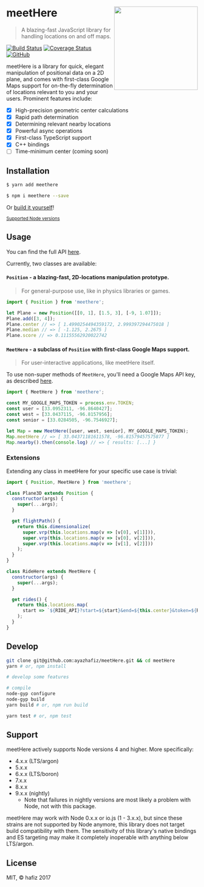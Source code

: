 # meetHere <img src="https://cdn.rawgit.com/ayazhafiz/meetHere/master/meetHere.svg" height=220 align="right"/>
> A blazing-fast JavaScript library for handling locations on and off maps.

[![Build Status](https://travis-ci.org/ayazhafiz/meetHere.svg?branch=master)](https://travis-ci.org/ayazhafiz/meetHere)
[![Coverage Status](https://coveralls.io/repos/github/ayazhafiz/meetHere/badge.svg?branch=master)](https://coveralls.io/github/ayazhafiz/meetHere?branch=master)
[![GitHub](https://img.shields.io/badge/View%20On-GitHub-blue.svg)](https://github.com/ayazhafiz/meetHere)

meetHere is a library for quick, elegant manipulation of positional data on a 2D
plane, and comes with first-class Google Maps support for on-the-fly
determination of locations relevant to you and your users. Prominent features
include:
- [x] High-precision geometric center calculations
- [x] Rapid path determination
- [x] Determining relevant nearby locations
- [x] Powerful async operations
- [x] First-class TypeScript support
- [x] C++ bindings
- [ ] Time-minimum center (coming soon)

## Installation
```bash
$ yarn add meethere
```

```bash
$ npm i meethere --save
```

Or [build it yourself](#develop)!

<sub>[Supported Node versions](#support)</sub>

## Usage
You can find the full API [here](http://meethere.js.org).

Currently, two classes are available:

#### `Position` - a blazing-fast, 2D-locations manipulation prototype.
> For general-purpose use, like in physics libraries or games.

```javascript
import { Position } from 'meethere';

let Plane = new Position([[0, 1], [1.5, 3], [-9, 1.07]]);
Plane.add([3, 4]);
Plane.center // => [ 1.4990254494359172, 2.999397294475018 ]
Plane.median // => [ -1.125, 2.2675 ]
Plane.score // => 0.11155562920022742
```

#### `MeetHere` - a subclass of `Position` with first-class Google Maps support.
> For user-interactive applications, like meetHere itself.

To use non-super methods of `MeetHere`, you'll need a Google Maps API key, as
described
[here](https://github.com/googlemaps/google-maps-services-js#api-keys).

```javascript
import { MeetHere } from 'meethere';

const MY_GOOGLE_MAPS_TOKEN = process.env.TOKEN;
const user = [33.0952311, -96.8640427];
const west = [33.0437115, -96.8157956];
const senior = [33.0284505, -96.7546927];

let Map = new MeetHere([user, west, senior], MY_GOOGLE_MAPS_TOKEN);
Map.meetHere // => [ 33.04371181611578, -96.81579457575877 ]
Map.nearby().then(console.log) // => { results: [...] }
```

### Extensions

Extending any class in meetHere for your specific use case is trivial:

```javascript
import { Position, MeetHere } from 'meethere';

class Plane3D extends Position {
  constructor(args) {
    super(...args);
  }

  get flightPath() {
    return this.dimensionalize(
      super.vrp(this.locations.map(v => [v[0], v[1]])),
      super.vrp(this.locations.map(v => [v[0], v[2]])),
      super.vrp(this.locations.map(v => [v[1], v[2]]))
    );
  }
}

class RideHere extends MeetHere {
  constructor(args) {
    super(...args);
  }

  get rides() {
    return this.locations.map(
      start => `${RIDE_API}?start=${start}&end=${this.center}&token=${RIDE_TKN}`
    );
  }
}
```

## Develop
```bash
git clone git@github.com:ayazhafiz/meetHere.git && cd meetHere
yarn # or, npm install

# develop some features

# compile
node-gyp configure
node-gyp build
yarn build # or, npm run build

yarn test # or, npm test
```

## Support
meetHere actively supports Node versions 4 and higher. More specifically:
- 4.x.x (LTS/argon)
- 5.x.x
- 6.x.x (LTS/boron)
- 7.x.x
- 8.x.x
- 9.x.x (nightly)
  * Note that failures in nightly versions are most likely a problem with Node,
  not with this package.

meetHere may work with Node 0.x.x or io.js (1 - 3.x.x), but since these strains
are not supported by Node anymore, this library does not target build
compatibility with them. The sensitivity of this library's native bindings and
ES targeting may make it completely inoperable with anything below LTS/argon.

## License
MIT, &copy; hafiz 2017
